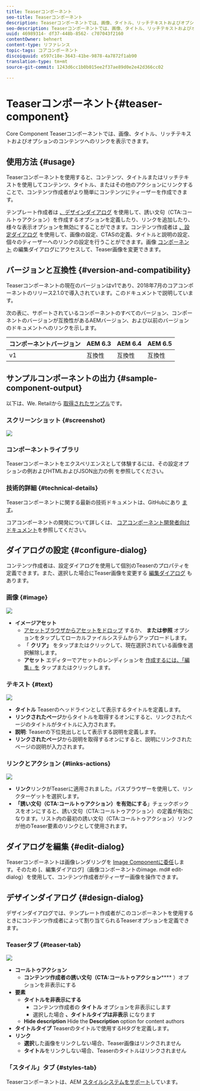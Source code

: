 ```yaml
---
title: Teaserコンポーネント
seo-title: Teaserコンポーネント
description: Teaserコンポーネントでは、画像、タイトル、リッチテキストおよびオプションのコンテンツへのリンクを表示できます。
seo-description: Teaserコンポーネントでは、画像、タイトル、リッチテキストおよびオプションのコンテンツへのリンクを表示できます。
uuid: 46989314- df37-448b-8562- c707043f2160
contentOwner: behnert
content-type: リファレンス
topic-tags: コアコンポーネント
discoiquuid: e597c18e-3643-41be-9878-4a7872f1ab90
translation-type: tm+mt
source-git-commit: 1243d6cc1b0b015ee2f37ae89d0e2e42d366cc02

---
```



# Teaserコンポーネント{#teaser-component}

Core Component Teaserコンポーネントでは、画像、タイトル、リッチテキストおよびオプションのコンテンツへのリンクを表示できます。

## 使用方法 {#usage}

Teaserコンポーネントを使用すると、コンテンツ、タイトルまたはリッチテキストを使用してコンテンツ、タイトル、またはその他のアクションにリンクすることで、コンテンツ作成者がより簡単にコンテンツにティーザーを作成できます。

テンプレート作成者は [、デザインダイアログ](#design-dialog) を使用して、誘い文句（CTA:コールトゥアクション）を作成するオプションを定義したり、リンクを追加したり、様々な表示オプションを無効にすることができます。コンテンツ作成者は [、設定ダイアログ](#configure-dialog) を使用して、画像の設定、CTASの定義、タイトルと説明の設定、個々のティーザーへのリンクの設定を行うことができます。画像 [コンポーネント](image.md#edit-dialog)[](image.md) の編集ダイアログにアクセスして、Teaser画像を変更できます。

## バージョンと互換性 {#version-and-compatibility}

Teaserコンポーネントの現在のバージョンはv1であり、2018年7月のコアコンポーネントのリリース2.1.0で導入されています。このドキュメントで説明しています。

次の表に、サポートされているコンポーネントのすべてのバージョン、コンポーネントのバージョンが互換性があるAEMバージョン、および以前のバージョンのドキュメントへのリンクを示します。

| コンポーネントバージョン | AEM 6.3 | AEM 6.4 | AEM 6.5 |
|---|---|---|---|
| v1 | 互換性 | 互換性 | 互換性 |

## サンプルコンポーネントの出力 {#sample-component-output}

以下は、We. Retailから [取得されたサンプル](https://helpx.adobe.com/experience-manager/6-5/sites/developing/using/we-retail.html)です。

### スクリーンショット {#screenshot}

![](assets/screen_shot_2018-07-04at145042.png)

### コンポーネントライブラリ

Teaserコンポーネントをエクスペリエンスとして体験するには、その設定オプションの例およびHTMLおよびJSON出力の例 [](http://opensource.adobe.com/aem-core-wcm-components/library/teaser.html)を参照してください。

### 技術的詳細 {#technical-details}

Teaserコンポーネントに関する最新の技術ドキュメントは、GitHubにあり [ます](https://github.com/adobe/aem-core-wcm-components/blob/master/content/src/content/jcr_root/apps/core/wcm/components/teaser/v1/teaser)。

コアコンポーネントの開発について詳しくは、 [コアコンポーネント開発者向けドキュメント](developing.md)を参照してください。

## ダイアログの設定 {#configure-dialog}

コンテンツ作成者は、設定ダイアログを使用して個別のTeaserのプロパティを定義できます。また、選択した場合にTeaser画像を変更する [編集ダイアログ](#edit-dialog) もあります。

### 画像 {#image}

![](assets/screen_shot_2018-07-03at104125.png)

* **イメージアセット**
   * [アセットブラウザからアセットをドロップ](https://helpx.adobe.com/experience-manager/6-5/sites/authoring/using/author-environment-tools.html) するか、 **または参照** オプションをタップしてローカルファイルシステムからアップロードします。
   * 「 **クリア」** をタップまたはクリックして、現在選択されている画像を選択解除します。
   * **アセット** エディターでアセットのレンディションを [作成するには、「編集」を](https://helpx.adobe.com/experience-manager/6-5/assets/using/managing-assets-touch-ui.html) タップまたはクリックします。

### テキスト {#text}

![](assets/screen_shot_2018-07-03at104138.png)

* **タイトル** Teaserのヘッドラインとして表示するタイトルを定義します。
* **リンクされたページ**からタイトルを取得するオンにすると、リンクされたページのタイトルがタイトルに入力されます。
* **説明**:
Teaserの下位見出しとして表示する説明を定義します。
* **リンクされたページ**から説明を取得するオンにすると、説明にリンクされたページの説明が入力されます。

### リンクとアクション {#links-actions}

![](assets/screen_shot_2018-07-03at104146.png)

* **リンク**リンクがTeaserに適用されました。パスブラウザーを使用して、リンクターゲットを選択します。
* **「誘い文句（CTA:コールトゥアクション）を有効にする**」チェックボックスをオンにすると、誘い文句（CTA:コールトゥアクション）の定義が有効になります。リスト内の最初の誘い文句（CTA:コールトゥアクション）リンクが他のTeaser要素のリンクとして使用されます。

## ダイアログを編集 {#edit-dialog}

Teaserコンポーネントは画像レンダリングを [Image Componentに委任](image.md)します。そのため [、編集ダイアログ]（画像コンポーネントのimage. md# edit- dialog）を使用して、コンテンツ作成者がティーザー画像を操作できます。

## デザインダイアログ {#design-dialog}

デザインダイアログでは、テンプレート作成者がこのコンポーネントを使用するときにコンテンツ作成者によって割り当てられるTeaserオプションを定義できます。

### Teaserタブ {#teaser-tab}

![](assets/screen_shot_2018-07-03at105958.png)

* **コールトゥアクション**
   * **コンテンツ作成者の誘い文句（CTA:コールトゥアクション****** ）オプションを非表示にする
* **要素**
   * **タイトルを非表示にする**
      * コンテンツ作成者の **タイトル** オプションを非表示にします
      * 選択した場合 **、タイトルタイプは非表示** になります
   * **Hide description**
Hide the **Description** option for content authors
* **タイトルタイプ** Teaserのタイトルで使用するHタグを定義します。
* **リンク**
   * **選択**した画像をリンクしない場合、Teaser画像はリンクされません
   * **タイトル**をリンクしない場合、Teaserのタイトルはリンクされません

### 「スタイル」タブ {#styles-tab}

Teaserコンポーネントは、AEM [スタイルシステムをサポート](authoring.md#component-styling)しています。
